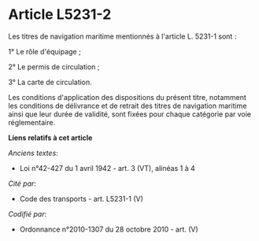# Article L5231-2

Les titres de navigation maritime mentionnés à l'article L. 5231-1 sont : 

1° Le rôle d'équipage ; 

2° Le permis de circulation ; 

3° La carte de circulation. 

Les conditions d'application des dispositions du présent titre, notamment les conditions de délivrance et de retrait des
titres de navigation maritime ainsi que leur durée de validité, sont fixées pour chaque catégorie par voie réglementaire.

**Liens relatifs à cet article**

_Anciens textes_:

  - Loi n°42-427 du 1 avril 1942 - art. 3 (VT), alinéas 1 à 4

_Cité par_:

  - Code des transports - art. L5231-1 (V)

_Codifié par_:

  - Ordonnance n°2010-1307 du 28 octobre 2010 - art. (V)
